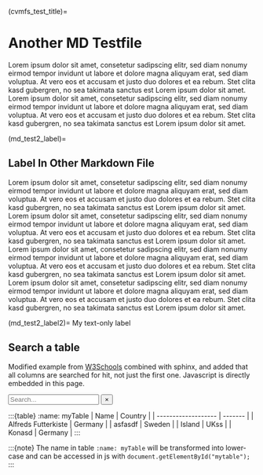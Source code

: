 (cvmfs_test_title)=
# Another MD Testfile

Lorem ipsum dolor sit amet, consetetur sadipscing elitr, sed diam nonumy eirmod tempor invidunt ut labore et dolore magna aliquyam erat, sed diam voluptua. At vero eos et accusam et justo duo dolores et ea rebum. Stet clita kasd gubergren, no sea takimata sanctus est Lorem ipsum dolor sit amet. Lorem ipsum dolor sit amet, consetetur sadipscing elitr, sed diam nonumy eirmod tempor invidunt ut labore et dolore magna aliquyam erat, sed diam voluptua. At vero eos et accusam et justo duo dolores et ea rebum. Stet clita kasd gubergren, no sea takimata sanctus est Lorem ipsum dolor sit amet.

(md_test2_label)=
## Label In Other Markdown File
Lorem ipsum dolor sit amet, consetetur sadipscing elitr, sed diam nonumy eirmod tempor invidunt ut labore et dolore magna aliquyam erat, sed diam voluptua. At vero eos et accusam et justo duo dolores et ea rebum. Stet clita kasd gubergren, no sea takimata sanctus est Lorem ipsum dolor sit amet. Lorem ipsum dolor sit amet, consetetur sadipscing elitr, sed diam nonumy eirmod tempor invidunt ut labore et dolore magna aliquyam erat, sed diam voluptua. At vero eos et accusam et justo duo dolores et ea rebum. Stet clita kasd gubergren, no sea takimata sanctus est Lorem ipsum dolor sit amet. Lorem ipsum dolor sit amet, consetetur sadipscing elitr, sed diam nonumy eirmod tempor invidunt ut labore et dolore magna aliquyam erat, sed diam voluptua. At vero eos et accusam et justo duo dolores et ea rebum. Stet clita kasd gubergren, no sea takimata sanctus est Lorem ipsum dolor sit amet. Lorem ipsum dolor sit amet, consetetur sadipscing elitr, sed diam nonumy eirmod tempor invidunt ut labore et dolore magna aliquyam erat, sed diam voluptua. At vero eos et accusam et justo duo dolores et ea rebum. Stet clita kasd gubergren, no sea takimata sanctus est Lorem ipsum dolor sit amet.

(md_test2_label2)=
My text-only label 

## Search a table

Modified example from [W3Schools](https://www.w3schools.com/howto/howto_js_filter_table.asp) combined with sphinx,
and added that all columns are searched for hit, not just the first one.
Javascript is directly embedded in this page.

<script>
function myFunction() {
  // Declare variables
  var input, filter, table, tr, td, i, txtValue, show;
  input = document.getElementById("myInput");
  filter = input.value.toUpperCase();
  table = document.getElementById("mytable");
  tr = table.getElementsByTagName("tr");

  // Loop through all table rows, and hide those who don't match the search query
  for (i = 0; i < tr.length; i++) {
    td = tr[i].getElementsByTagName("td")[0];
    show = "none";
    if (td) {
      for (j = 0; j < tr[i].getElementsByTagName("td").length; j++) {
        column = tr[i].getElementsByTagName("td")[j];
        txtValue = column.textContent || column.innerText;
        if (txtValue.toUpperCase().indexOf(filter) > -1) {
          show = "";
        }
      }
      tr[i].style.display = show;
    }
  }
}
</script>

<!-- <input type="text" id="myInput" onkeyup="myFunction()" placeholder="Search for names.."> -->

<p>
<div class="wrapper">
  <form action="">
    <input class="description" type="text" id="myInput" onkeyup="myFunction()" placeholder="Search..." title="Type in anything">
    <button type="button" class="btn" onclick="document.getElementById('myInput').value = null; myFunction();"><span>&times;</span></button>
  </form>
</div>	
</p>

:::{table}
  :name: myTable
  | Name                | Country |
  | ------------------- | ------- |
  | Alfreds Futterkiste | Germany |
  | asfasdf             | Sweden  |
  | Island              | UKss     |
  | Konasd              | Germany |
:::

:::{note}
  The name in table `:name: myTable` will be transformed into lower-case and can be accessed in
  js with `document.getElementById("mytable");`
:::
